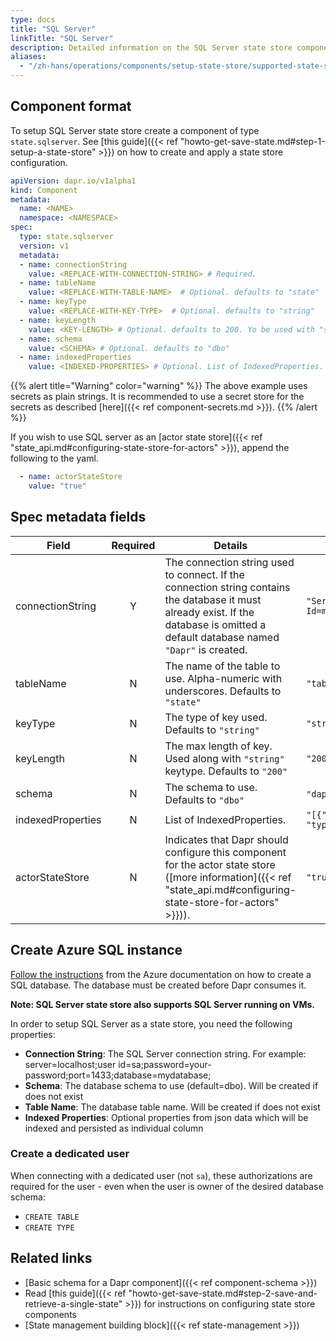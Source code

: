 ```yaml
---
type: docs
title: "SQL Server"
linkTitle: "SQL Server"
description: Detailed information on the SQL Server state store component
aliases:
  - "/zh-hans/operations/components/setup-state-store/supported-state-stores/setup-sqlserver/"
---
```


## Component format

To setup SQL Server state store create a component of type `state.sqlserver`. See [this guide]({{< ref "howto-get-save-state.md#step-1-setup-a-state-store" >}}) on how to create and apply a state store configuration.


```yaml
apiVersion: dapr.io/v1alpha1
kind: Component
metadata:
  name: <NAME>
  namespace: <NAMESPACE>
spec:
  type: state.sqlserver
  version: v1
  metadata:
  - name: connectionString
    value: <REPLACE-WITH-CONNECTION-STRING> # Required.
  - name: tableName
    value: <REPLACE-WITH-TABLE-NAME>  # Optional. defaults to "state"
  - name: keyType
    value: <REPLACE-WITH-KEY-TYPE>  # Optional. defaults to "string"
  - name: keyLength
    value: <KEY-LENGTH> # Optional. defaults to 200. Yo be used with "string" keyType
  - name: schema
    value: <SCHEMA> # Optional. defaults to "dbo"
  - name: indexedProperties
    value: <INDEXED-PROPERTIES> # Optional. List of IndexedProperties.

```

{{% alert title="Warning" color="warning" %}}
The above example uses secrets as plain strings. It is recommended to use a secret store for the secrets as described [here]({{< ref component-secrets.md >}}).
{{% /alert %}}

If you wish to use SQL server as an [actor state store]({{< ref "state_api.md#configuring-state-store-for-actors" >}}), append the following to the yaml.

```yaml
  - name: actorStateStore
    value: "true"
```

## Spec metadata fields

| Field              | Required | Details | Example |
|--------------------|:--------:|---------|---------|
| connectionString   | Y        | The connection string used to connect. If the connection string contains the database it must already exist. If the database is omitted a default database named `"Dapr"` is created.  | `"Server=myServerName\myInstanceName;Database=myDataBase;User Id=myUsername;Password=myPassword;"`
| tableName          | N        | The name of the table to use. Alpha-numeric with underscores. Defaults to `"state"` | `"table_name"`
| keyType            | N        | The type of key used. Defaults to `"string"` | `"string"`
| keyLength          | N        | The max length of key. Used along with `"string"` keytype. Defaults to `"200"` | `"200"`
| schema             | N        | The schema to use. Defaults to `"dbo"` | `"dapr"`,`"dbo"`
| indexedProperties  | N        | List of IndexedProperties. |  `"[{"ColumnName": "column", "Property": "property", "Type": "type"}]"`
| actorStateStore | N | Indicates that Dapr should configure this component for the actor state store ([more information]({{< ref "state_api.md#configuring-state-store-for-actors" >}})). | `"true"`


## Create Azure SQL instance

[Follow the instructions](https://docs.microsoft.com/azure/sql-database/sql-database-single-database-get-started?tabs=azure-portal) from the Azure documentation on how to create a SQL database.  The database must be created before Dapr consumes it.

**Note: SQL Server state store also supports SQL Server running on VMs.**

In order to setup SQL Server as a state store, you need the following properties:

- **Connection String**: The SQL Server connection string. For example: server=localhost;user id=sa;password=your-password;port=1433;database=mydatabase;
- **Schema**: The database schema to use (default=dbo). Will be created if does not exist
- **Table Name**: The database table name. Will be created if does not exist
- **Indexed Properties**: Optional properties from json data which will be indexed and persisted as individual column

### Create a dedicated user

When connecting with a dedicated user (not `sa`), these authorizations are required for the user - even when the user is owner of the desired database schema:

- `CREATE TABLE`
- `CREATE TYPE`

## Related links
- [Basic schema for a Dapr component]({{< ref component-schema >}})
- Read [this guide]({{< ref "howto-get-save-state.md#step-2-save-and-retrieve-a-single-state" >}}) for instructions on configuring state store components
- [State management building block]({{< ref state-management >}})
